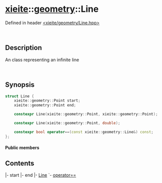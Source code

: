 # [xieite](../xieite.md)\:\:[geometry](../geometry.md)\:\:Line
Defined in header [<xieite/geometry/Line.hpp>](../../include/xieite/geometry/Line.hpp)

&nbsp;

## Description
An class representing an infinite line

&nbsp;

## Synopsis
```cpp
struct Line {
    xieite::geometry::Point start;
    xieite::geometry::Point end;

    constexpr Line(xieite::geometry::Point, xieite::geometry::Point);

    constexpr Line(xieite::geometry::Point, double);

    constexpr bool operator==(const xieite::geometry::Line&) const;
};
```
#### Public members
## Contents
|- start
|- end
|- <a href="./Line/constructor.md">Line</a>
`- <a href="./Line/operatorEquals.md">operator==</a>
